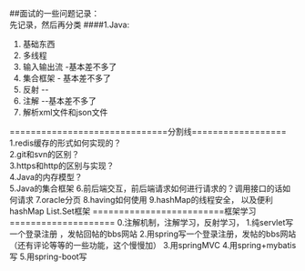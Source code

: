 ##面试的一些问题记录：  
先记录，然后再分类
####1.Java:  
   1. 基础东西  
   2. 多线程
   3. 输入输出流 -基本差不多了
   4. 集合框架  - 基本差不多了
   5. 反射     -- 
   6. 注解     --基本差不多了
   7. 解析xml文件和json文件  
   
   ==============================分割线==================  
   1.redis缓存的形式如何实现的？    
   2.git和svn的区别？  
   3.https和http的区别与实现？  
   4.Java的内存模型？  
   5.Java的集合框架
   6.前后端交互，前后端请求如何进行请求的？调用接口的话如何请求
   7.oracle分页
   8.having如何使用
   9.hashMap的线程安全， 以及便利hashMap List.Set框架
   =========================框架学习====================
   0.注解机制，注解学习，反射学习，
   1.纯servlet写一个登录注册  ，发帖回帖的bbs网站
   2.用spring写一个登录注册，发帖的bbs网站（还有评论等等的一些功能，这个慢慢加）
   3.用springMVC
   4.用spring+mybatis写
   5.用spring-boot写

   
